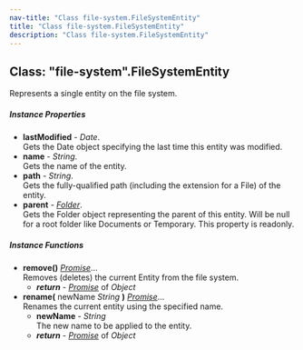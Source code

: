 ```yaml
---
nav-title: "Class file-system.FileSystemEntity"
title: "Class file-system.FileSystemEntity"
description: "Class file-system.FileSystemEntity"
---
```

## Class: "file-system".FileSystemEntity  
Represents a single entity on the file system.

##### Instance Properties
 - **lastModified** - _Date_.    
  Gets the Date object specifying the last time this entity was modified.
 - **name** - _String_.    
  Gets the name of the entity.
 - **path** - _String_.    
  Gets the fully-qualified path (including the extension for a File) of the entity.
 - **parent** - [_Folder_](../file-system/Folder.md).    
  Gets the Folder object representing the parent of this entity. 
Will be null for a root folder like Documents or Temporary.
This property is readonly.

##### Instance Functions
 - **remove()** [_Promise_](../promises/Promise.md)...  
     Removes (deletes) the current Entity from the file system.
   - _**return**_ - [_Promise_](../promises/Promise.md) of _Object_
 - **rename(** newName _String_ **)** [_Promise_](../promises/Promise.md)...  
     Renames the current entity using the specified name.
   - **newName** - _String_  
     The new name to be applied to the entity.
   - _**return**_ - [_Promise_](../promises/Promise.md) of _Object_
